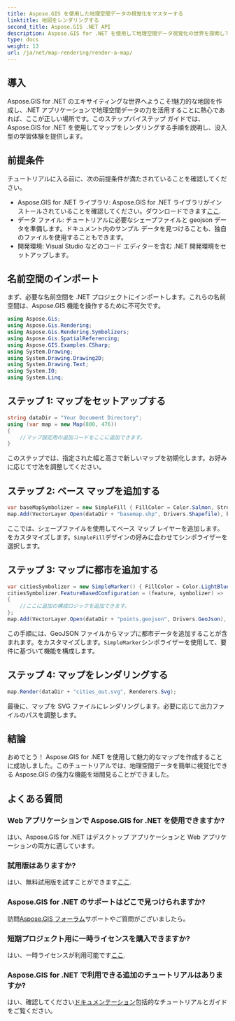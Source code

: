 ```yaml
---
title: Aspose.GIS を使用した地理空間データの視覚化をマスターする
linktitle: 地図をレンダリングする
second_title: Aspose.GIS .NET API
description: Aspose.GIS for .NET を使用して地理空間データ視覚化の世界を探索してください。魅力的な地図を簡単に作成できます。ダウンロード中！ #アスポーズ #GIS
type: docs
weight: 13
url: /ja/net/map-rendering/render-a-map/
---
```

## 導入
Aspose.GIS for .NET のエキサイティングな世界へようこそ!魅力的な地図を作成し、.NET アプリケーションで地理空間データの力を活用することに熱心であれば、ここが正しい場所です。このステップバイステップ ガイドでは、Aspose.GIS for .NET を使用してマップをレンダリングする手順を説明し、没入型の学習体験を提供します。
## 前提条件
チュートリアルに入る前に、次の前提条件が満たされていることを確認してください。
-  Aspose.GIS for .NET ライブラリ: Aspose.GIS for .NET ライブラリがインストールされていることを確認してください。ダウンロードできます[ここ](https://releases.aspose.com/gis/net/).
- データ ファイル: チュートリアルに必要なシェープファイルと geojson データを準備します。ドキュメント内のサンプル データを見つけることも、独自のファイルを使用することもできます。
- 開発環境: Visual Studio などのコード エディターを含む .NET 開発環境をセットアップします。
## 名前空間のインポート
まず、必要な名前空間を .NET プロジェクトにインポートします。これらの名前空間は、Aspose.GIS 機能を操作するために不可欠です。
```csharp
using Aspose.Gis;
using Aspose.Gis.Rendering;
using Aspose.Gis.Rendering.Symbolizers;
using Aspose.Gis.SpatialReferencing;
using Aspose.GIS.Examples.CSharp;
using System.Drawing;
using System.Drawing.Drawing2D;
using System.Drawing.Text;
using System.IO;
using System.Linq;
```
## ステップ 1: マップをセットアップする
```csharp
string dataDir = "Your Document Directory";
using (var map = new Map(800, 476))
{
    //マップ設定用の追加コードをここに追加できます。
}
```
このステップでは、指定された幅と高さで新しいマップを初期化します。お好みに応じて寸法を調整してください。
## ステップ 2: ベース マップを追加する
```csharp
var baseMapSymbolizer = new SimpleFill { FillColor = Color.Salmon, StrokeWidth = 0.75 };
map.Add(VectorLayer.Open(dataDir + "basemap.shp", Drivers.Shapefile), baseMapSymbolizer);
```
ここでは、シェープファイルを使用してベース マップ レイヤーを追加します。をカスタマイズします。`SimpleFill`デザインの好みに合わせてシンボライザーを選択します。
## ステップ 3: マップに都市を追加する
```csharp
var citiesSymbolizer = new SimpleMarker() { FillColor = Color.LightBlue };
citiesSymbolizer.FeatureBasedConfiguration = (feature, symbolizer) =>
{
    //ここに追加の構成ロジックを追加できます。
};
map.Add(VectorLayer.Open(dataDir + "points.geojson", Drivers.GeoJson), citiesSymbolizer);
```
この手順には、GeoJSON ファイルからマップに都市データを追加することが含まれます。をカスタマイズします。`SimpleMarker`シンボライザーを使用して、要件に基づいて機能を構成します。
## ステップ 4: マップをレンダリングする
```csharp
map.Render(dataDir + "cities_out.svg", Renderers.Svg);
```
最後に、マップを SVG ファイルにレンダリングします。必要に応じて出力ファイルのパスを調整します。
## 結論
おめでとう！ Aspose.GIS for .NET を使用して魅力的なマップを作成することに成功しました。このチュートリアルでは、地理空間データを簡単に視覚化できる Aspose.GIS の強力な機能を垣間見ることができました。
## よくある質問
### Web アプリケーションで Aspose.GIS for .NET を使用できますか?
はい、Aspose.GIS for .NET はデスクトップ アプリケーションと Web アプリケーションの両方に適しています。
### 試用版はありますか?
はい、無料試用版を試すことができます[ここ](https://releases.aspose.com/).
### Aspose.GIS for .NET のサポートはどこで見つけられますか?
訪問[Aspose.GIS フォーラム](https://forum.aspose.com/c/gis/33)サポートやご質問がございましたら。
### 短期プロジェクト用に一時ライセンスを購入できますか?
はい、一時ライセンスが利用可能です[ここ](https://purchase.aspose.com/temporary-license/).
### Aspose.GIS for .NET で利用できる追加のチュートリアルはありますか?
はい、確認してください[ドキュメンテーション](https://reference.aspose.com/gis/net/)包括的なチュートリアルとガイドをご覧ください。